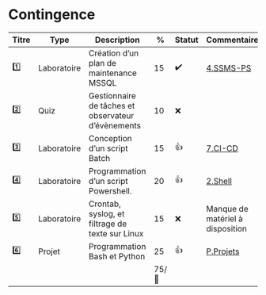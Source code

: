# Contingence

| Titre | Type        | Description                                         | % | Statut           | Commentaires            |
|-------|-------------|-----------------------------------------------------|---|------------------|-------------------------|
| :one: | Laboratoire | Création d’un plan de maintenance MSSQL             | 15|:heavy_check_mark:|[4.SSMS-PS](../4.SSMS-PS)|
| :two: | Quiz        | Gestionnaire de tâches et observateur d’évènements  | 10|:x:               |                         |
|:three:| Laboratoire | Conception d’un script Batch                        | 15|:+1:              |[7.CI-CD](../7.CI-CD)    |
|:four: | Laboratoire | Programmation d’un script Powershell.               | 20|:+1:              |[2.Shell](../2.Shell)    |
|:five: | Laboratoire | Crontab, syslog, et filtrage de texte sur Linux     | 15|:x:               | Manque de matériel à disposition |
|:six:  | Projet      | Programmation Bash et Python                        | 25|:+1:              |[P.Projets](../P.Projets)|
|       |             |                                                     | 75/:100:|            |                         |

